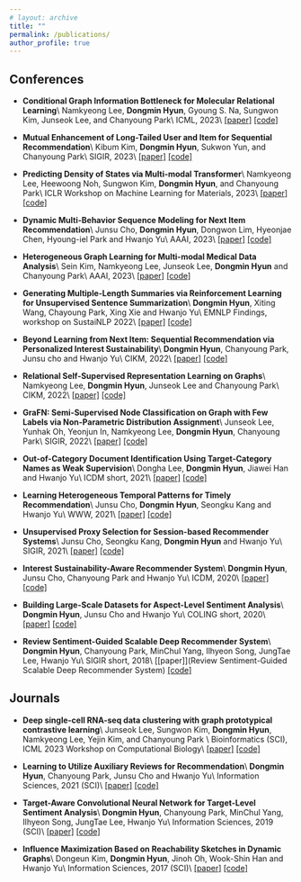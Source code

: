 ```yaml
---
# layout: archive
title: ""
permalink: /publications/
author_profile: true
---
```


<!-- {% if author.googlescholar %}
  You can also find my articles on <u><a href="{{author.googlescholar}}">my Google Scholar profile</a>.</u>
{% endif %}

{% include base_path %}

{% for post in site.publications reversed %}
  {% include archive-single.html %}
{% endfor %} -->

Conferences
-----
- **Conditional Graph Information Bottleneck for Molecular Relational Learning**\\
Namkyeong Lee, **Dongmin Hyun**, Gyoung S. Na, Sungwon Kim, Junseok Lee, and Chanyoung Park\\
ICML, 2023\\
[[paper]](https://arxiv.org/pdf/2305.01520.pdf) [[code]](https://github.com/Namkyeong/CGIB)

- **Mutual Enhancement of Long-Tailed User and Item for Sequential Recommendation**\\
Kibum Kim, **Dongmin Hyun**, Sukwon Yun, and Chanyoung Park\\
SIGIR, 2023\\
[[paper]](https://arxiv.org/pdf/2304.08382.pdf) [[code]](https://github.com/rlqja1107/MELT)

- **Predicting Density of States via Multi-modal Transformer**\\
Namkyeong Lee, Heewoong Noh, Sungwon Kim, **Dongmin Hyun**, and Chanyoung Park\\
ICLR Workshop on Machine Learning for Materials, 2023\\
[[paper]](https://arxiv.org/pdf/2303.07000.pdf) [[code]](https://github.com/HeewoongNoh/DOSTransformer)

- **Dynamic Multi-Behavior Sequence Modeling for Next Item Recommendation**\\
Junsu Cho, **Dongmin Hyun**, Dongwon Lim, Hyeonjae Chen, Hyoung-iel Park and Hwanjo Yu\\
AAAI, 2023\\
[[paper]](https://arxiv.org/abs/2301.12105) [[code]](https://github.com/Junsu-Cho/DyMuS) 

- **Heterogeneous Graph Learning for Multi-modal Medical Data Analysis**\\
Sein Kim, Namkyeong Lee, Junseok Lee, **Dongmin Hyun** and Chanyoung Park\\
AAAI, 2023\\
[[paper]](https://arxiv.org/abs/2211.15158) [[code]](https://github.com/Sein-Kim/Multimodal-Medical) 

- **Generating Multiple-Length Summaries via Reinforcement Learning for Unsupervised Sentence Summarization**\\
**Dongmin Hyun**, Xiting Wang, Chayoung Park, Xing Xie and Hwanjo Yu\\
EMNLP Findings, workshop on SustaiNLP 2022\\
[[paper]](https://aclanthology.org/2022.findings-emnlp.214) [[code]](https://github.com/dmhyun/MSRP) 

- **Beyond Learning from Next Item: Sequential Recommendation via Personalized Interest Sustainability**\\
**Dongmin Hyun**, Chanyoung Park, Junsu cho and Hwanjo Yu\\
CIKM, 2022\\
[[paper]](https://arxiv.org/pdf/2209.06644.pdf) [[code]](http://github.com/dmhyun/PERIS) 

- **Relational Self-Supervised Representation Learning on Graphs**\\
Namkyeong Lee, **Dongmin Hyun**, Junseok Lee and Chanyoung Park\\
CIKM, 2022\\
[[paper]](https://arxiv.org/abs/2208.10493.pdf) [[code]](https://github.com/Namkyeong/RGRL) 

- **GraFN: Semi-Supervised Node Classification on Graph with Few Labels via Non-Parametric Distribution Assignment**\\
Junseok Lee, Yunhak Oh, Yeonjun In, Namkyeong Lee, **Dongmin Hyun**, Chanyoung Park\\
SIGIR, 2022\\
[[paper]](https://arxiv.org/pdf/2204.01303.pdf) [[code]](https://github.com/Junseok0207/GraFN) 

- **Out-of-Category Document Identification Using Target-Category Names as Weak Supervision**\\
Dongha Lee, **Dongmin Hyun**, Jiawei Han and Hwanjo Yu\\
ICDM short, 2021\\
[[paper]](https://arxiv.org/pdf/2111.12796.pdf) [[code]](https://github.com/donalee/oocd) 

- **Learning Heterogeneous Temporal Patterns for Timely Recommendation**\\
Junsu Cho, **Dongmin Hyun**, Seongku Kang and Hwanjo Yu\\
WWW, 2021\\
[[paper]](https://arxiv.org/pdf/2104.14200.pdf) [[code]](https://github.com/Junsu-Cho/TimelyRec) 

- **Unsupervised Proxy Selection for Session-based Recommender Systems**\\
Junsu Cho, Seongku Kang, **Dongmin Hyun** and Hwanjo Yu\\
SIGIR, 2021\\
[[paper]](https://arxiv.org/pdf/2107.03564.pdf) [[code]](https://github.com/Junsu-Cho/ProxySR)

- **Interest Sustainability-Aware Recommender System**\\
**Dongmin Hyun**, Junsu Cho, Chanyoung Park and Hwanjo Yu\\
ICDM, 2020\\
[[paper]](https://ieeexplore.ieee.org/document/9338423) [[code]](https://github.com/dmhyun/CRIS)

- **Building Large-Scale Datasets for Aspect-Level Sentiment Analysis**\\
**Dongmin Hyun**, Junsu Cho and Hwanjo Yu\\
COLING short, 2020\\
[[paper]](https://aclanthology.org/2020.coling-main.83.pdf) [[code]](https://github.com/dmhyun/alsadata)

- **Review Sentiment-Guided Scalable Deep Recommender System**\\
**Dongmin Hyun**, Chanyoung Park, MinChul Yang, Ilhyeon Song, JungTae Lee, Hwanjo Yu\\
SIGIR short, 2018\\
[[paper]](Review Sentiment-Guided Scalable Deep Recommender System) [[code]](http://to-be-appeared)




Journals
-----
- **Deep single-cell RNA-seq data clustering with graph prototypical contrastive learning**\\
Junseok Lee, Sungwon Kim, **Dongmin Hyun**, Namkyeong Lee, Yejin Kim, and Chanyoung Park \\
Bioinformatics (SCI), ICML 2023 Workshop on Computational Biology\\
[[paper]](https://academic.oup.com/bioinformatics/article/39/6/btad342/7180270) [[code]](https://github.com/Junseok0207/scGPCL/)

- **Learning to Utilize Auxiliary Reviews for Recommendation**\\
**Dongmin Hyun**, Chanyoung Park, Junsu Cho and Hwanjo Yu\\
Information Sciences, 2021 (SCI)\\
[[paper]](https://www.sciencedirect.com/science/article/abs/pii/S0020025520309348) [[code]](http://to-be-appeared) 

- **Target-Aware Convolutional Neural Network for Target-Level Sentiment Analysis**\\
**Dongmin Hyun**, Chanyoung Park, MinChul Yang, Ilhyeon Song, JungTae Lee, Hwanjo Yu\\
Information Sciences, 2019 (SCI)\\
[[paper]](https://www.sciencedirect.com/science/article/abs/pii/S0020025519302877) [[code]](http://to-be-appeared) 

- **Influence Maximization Based on Reachability Sketches in Dynamic Graphs**\\
Dongeun Kim, **Dongmin Hyun**, Jinoh Oh, Wook-Shin Han and Hwanjo Yu\\
Information Sciences, 2017 (SCI)\\
[[paper]](https://www.sciencedirect.com/science/article/abs/pii/S0020025517305121) [[code]](http://to-be-appeared) 
